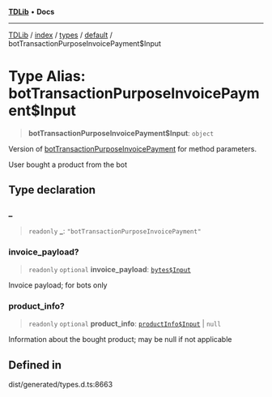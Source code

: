 [**TDLib**](../../../../../../README.md) • **Docs**

***

[TDLib](../../../../../../modules.md) / [index](../../../../../README.md) / [types](../../../README.md) / [default](../README.md) / botTransactionPurposeInvoicePayment$Input

# Type Alias: botTransactionPurposeInvoicePayment$Input

> **botTransactionPurposeInvoicePayment$Input**: `object`

Version of [botTransactionPurposeInvoicePayment](botTransactionPurposeInvoicePayment.md) for method parameters.

User bought a product from the bot

## Type declaration

### \_

> `readonly` **\_**: `"botTransactionPurposeInvoicePayment"`

### invoice\_payload?

> `readonly` `optional` **invoice\_payload**: [`bytes$Input`](bytes$Input.md)

Invoice payload; for bots only

### product\_info?

> `readonly` `optional` **product\_info**: [`productInfo$Input`](productInfo$Input.md) \| `null`

Information about the bought product; may be null if not applicable

## Defined in

dist/generated/types.d.ts:8663
